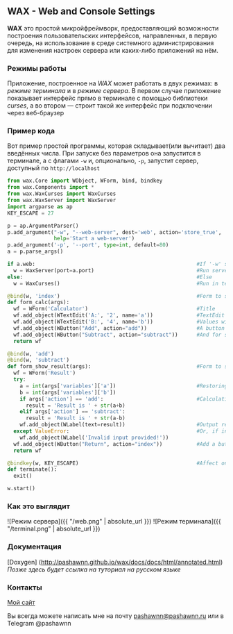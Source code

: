 ## WAX - Web and Console Settings

**WAX** это простой микройфреймворк, предоставляющий возможности построения пользовательских интерфейсов, направленных, в первую очередь, на использование в среде системного администрирования для изменения настроек сервера или каких-либо приложений на нём.

### Режимы работы

Приложение, построенное на *WAX* может работать в двух режимах: в *режиме терминала* и в *режиме сервера*.
В первом случае приложение показывает интерфейс прямо в терминале с помощью библиотеки *curses*, а во втором — строит такой же интерфейс при подключении через веб-браузер


### Пример кода
Вот пример простой программы, которая складывает(или вычитает) два введённых числа. При запуске без параметров она запустится в терминале, а с флагами `-w` и, опционально, `-p`, запустит сервер, доступный по `http://localhost`
```python
from wax.Core import WObject, WForm, bind, bindkey
from wax.Components import *
from wax.WaxCurses import WaxCurses
from wax.WaxServer import WaxServer
import argparse as ap
KEY_ESCAPE = 27

p = ap.ArgumentParser()                                                  #Parsing command line arguments
p.add_argument("-w", "--web-server", dest='web', action='store_true',
               help='Start a web-server')
p.add_argument('-p', '--port', type=int, default=80)
a = p.parse_args()

if a.web:                                                    #If '-w' specified
  w = WaxServer(port=a.port)                                 #Run server on -p port
else:                                                        #Else
  w = WaxCurses()                                            #Run in terminal

@bind(w, 'index')                                            #Form to show by default
def form_calc(args):
  wf = WForm('Calculator')                                   #Title
  wf.add_object(WTextEdit('A:', '2', name='a'))              #TextEdit's
  wf.add_object(WTextEdit('B:', '4', name='b'))              #Values will be stored in args['variables'] as a dict
  wf.add_object(WButton("Add", action="add"))                #A button for first action
  wf.add_object(WButton("Subtract", action="subtract"))      #And for second
  return wf

@bind(w, 'add')
@bind(w, 'subtract')
def form_show_result(args):                                  #Form to show if action == 'add' or 'subtract'
  wf = WForm('Result')
  try:
    a = int(args['variables']['a'])                          #Restoring vars from dictionary
    b = int(args['variables']['b'])
    if args['action'] == 'add':                              #Calculating
      result = 'Result is ' + str(a+b)
    elif args['action'] == 'subtract':
      result = 'Result is ' + str(a-b)
    wf.add_object(WLabel(text=result))                       #Output result
  except ValueError:                                         #Or, if input is not integers, show error
    wf.add_object(WLabel('Invalid input provided!'))
  wf.add_object(WButton("Return", action="index"))           #Add a button to return
  return wf

@bindkey(w, KEY_ESCAPE)                                      #Affect only if "w" is WaxCurses
def terminate():
  exit()

w.start()
```
### Как это выглядит
![Режим сервера]({{ "/web.png" | absolute_url }})
![Режим терминала]({{ "/terminal.png" | absolute_url }})

### Документация
[Doxygen] (http://pashawnn.github.io/wax/docs/docs/html/annotated.html)
*Позже здесь будет ссылка на туториал на русском языке*

### Контакты

[Мой сайт](http://pashawnn.ru)

Вы всегда можете написать мне на почту pashawnn@pashawnn.ru или в Telegram @pashawnn

